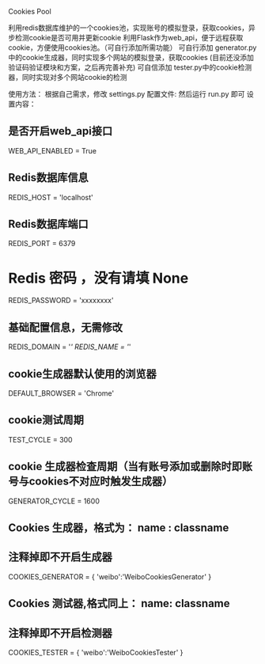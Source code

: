  Cookies Pool

利用redis数据库维护的一个cookies池，实现账号的模拟登录，获取cookies，异步检测cookie是否可用并更新cookie
利用Flask作为web_api，便于远程获取cookie，方便使用cookies池。（可自行添加所需功能）
可自行添加 generator.py中的cookie生成器，同时实现多个网站的模拟登录，获取cookies (目前还没添加验证码验证模块和方案，之后再完善补充)
可自信添加 tester.py中的cookie检测器，同时实现对多个网站cookie的检测

使用方法：
根据自己需求，修改 settings.py 配置文件:
然后运行 run.py 即可
设置内容：
## 是否开启web_api接口
WEB_API_ENABLED = True

## Redis数据库信息
REDIS_HOST = 'localhost'
## Redis数据库端口
REDIS_PORT = 6379
# Redis 密码 ，没有请填 None
REDIS_PASSWORD = 'xxxxxxxx'
## 基础配置信息，无需修改
REDIS_DOMAIN = '*'
REDIS_NAME = '*'

## cookie生成器默认使用的浏览器
DEFAULT_BROWSER = 'Chrome'

## cookie测试周期
TEST_CYCLE = 300
## cookie 生成器检查周期（当有账号添加或删除时即账号与cookies不对应时触发生成器）
GENERATOR_CYCLE = 1600

## Cookies 生成器，格式为： name : classname
## 注释掉即不开启生成器
COOKIES_GENERATOR = {
    'weibo':'WeiboCookiesGenerator'
}

## Cookies 测试器,格式同上： name: classname
## 注释掉即不开启检测器
COOKIES_TESTER = {
    'weibo':'WeiboCookiesTester'
}

